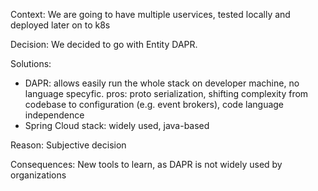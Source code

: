 Context: We are going to have multiple uservices, tested locally and deployed later on to k8s

Decision: We decided to go with Entity DAPR.

Solutions:
- DAPR: allows easily run the whole stack on developer machine, no language specyfic. pros: proto serialization, shifting complexity from codebase to configuration (e.g. event brokers), code language independence
- Spring Cloud stack: widely used, java-based

Reason: Subjective decision

Consequences: New tools to learn, as DAPR is not widely used by organizations

